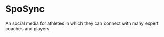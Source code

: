 # SpoSync
An social media for athletes in which they can connect with many expert coaches and players. 
